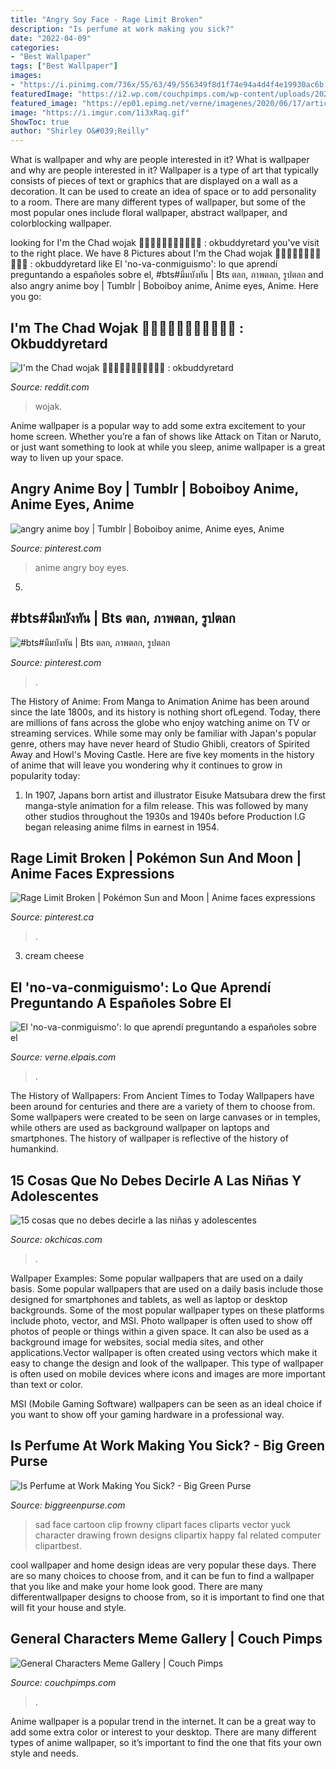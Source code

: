 ```yaml
---
title: "Angry Soy Face - Rage Limit Broken"
description: "Is perfume at work making you sick?"
date: "2022-04-09"
categories:
- "Best Wallpaper"
tags: ["Best Wallpaper"]
images:
- "https://i.pinimg.com/736x/55/63/49/556349f8d1f74e94a4d4f4e19930ac6b.jpg"
featuredImage: "https://i2.wp.com/couchpimps.com/wp-content/uploads/2020/05/Glowing-Black-Man.png?fit=2083%2C1842&amp;ssl=1"
featured_image: "https://ep01.epimg.net/verne/imagenes/2020/06/17/articulo/1592408557_158113_1592410975_sumario_normal.gif"
image: "https://i.imgur.com/1i3xRaq.gif"
ShowToc: true
author: "Shirley O&#039;Reilly"
---
```



What is wallpaper and why are people interested in it?
What is wallpaper and why are people interested in it?
Wallpaper is a type of art that typically consists of pieces of text or graphics that are displayed on a wall as a decoration. It can be used to create an idea of space or to add personality to a room. There are many different types of wallpaper, but some of the most popular ones include floral wallpaper, abstract wallpaper, and colorblocking wallpaper.

	

		
looking for I&#039;m the Chad wojak 🖕🖕🖕😎😎😎😎😎🖕🖕🖕 : okbuddyretard you've visit to the right place. We have 8 Pictures about I&#039;m the Chad wojak 🖕🖕🖕😎😎😎😎😎🖕🖕🖕 : okbuddyretard like El &#039;no-va-conmiguismo&#039;: lo que aprendí preguntando a españoles sobre el, #bts#มีมบังทัน | Bts ตลก, ภาพตลก, รูปตลก and also angry anime boy | Tumblr | Boboiboy anime, Anime eyes, Anime. Here you go:
		
    
## I&#039;m The Chad Wojak 🖕🖕🖕😎😎😎😎😎🖕🖕🖕 : Okbuddyretard

<img loading=lazy src="https://i.imgur.com/1i3xRaq.gif" onerror="this.onerror=null;this.src='https://tse3.mm.bing.net/th?id=OIP.YMTsbji8D0gBhyUoXmk47wAAAA&amp;pid=15.1';" alt="I&#039;m the Chad wojak 🖕🖕🖕😎😎😎😎😎🖕🖕🖕 : okbuddyretard">

_Source: reddit.com_

>wojak. 

	

Anime wallpaper is a popular way to add some extra excitement to your home screen. Whether you’re a fan of shows like Attack on Titan or Naruto, or just want something to look at while you sleep, anime wallpaper is a great way to liven up your space.

    
## Angry Anime Boy | Tumblr | Boboiboy Anime, Anime Eyes, Anime

<img loading=lazy src="https://i.pinimg.com/736x/e2/a7/d0/e2a7d0d22f7463dd63c26b7fa0735210--anime-boys-tumblr.jpg" onerror="this.onerror=null;this.src='https://tse1.mm.bing.net/th?id=OIP.GZWBZoLxVcb79as6Fr76TgAAAA&amp;pid=15.1';" alt="angry anime boy | Tumblr | Boboiboy anime, Anime eyes, Anime">

_Source: pinterest.com_

>anime angry boy eyes. 

	

5.

    
## #bts#มีมบังทัน | Bts ตลก, ภาพตลก, รูปตลก

<img loading=lazy src="https://i.pinimg.com/736x/55/63/49/556349f8d1f74e94a4d4f4e19930ac6b.jpg" onerror="this.onerror=null;this.src='https://tse2.mm.bing.net/th?id=OIP.5fnzW-1a95LcuccbxC-sfwHaHa&amp;pid=15.1';" alt="#bts#มีมบังทัน | Bts ตลก, ภาพตลก, รูปตลก">

_Source: pinterest.com_

>. 

	

The History of Anime: From Manga to Animation
Anime has been around since the late 1800s, and its history is nothing short ofLegend. Today, there are millions of fans across the globe who enjoy watching anime on TV or streaming services. While some may only be familiar with Japan's popular genre, others may have never heard of Studio Ghibli, creators of Spirited Away and Howl's Moving Castle. Here are five key moments in the history of anime that will leave you wondering why it continues to grow in popularity today:
1) In 1907, Japans born artist and illustrator Eisuke Matsubara drew the first manga-style animation for a film release. This was followed by many other studios throughout the 1930s and 1940s before Production I.G began releasing anime films in earnest in 1954.

    
## Rage Limit Broken | Pokémon Sun And Moon | Anime Faces Expressions

<img loading=lazy src="https://i.pinimg.com/736x/2b/84/9a/2b849a55a3658cb729a9e7f2d5b8e24e.jpg" onerror="this.onerror=null;this.src='https://tse3.mm.bing.net/th?id=OIP.5GGpoqRZCB7fKS-rSqOBRgHaKd&amp;pid=15.1';" alt="Rage Limit Broken | Pokémon Sun and Moon | Anime faces expressions">

_Source: pinterest.ca_

>. 

	

3. cream cheese 

    
## El &#039;no-va-conmiguismo&#039;: Lo Que Aprendí Preguntando A Españoles Sobre El

<img loading=lazy src="https://ep01.epimg.net/verne/imagenes/2020/06/17/articulo/1592408557_158113_1592410975_sumario_normal.gif" onerror="this.onerror=null;this.src='https://tse3.mm.bing.net/th?id=OIP.cXHmXxZN2tZ2wGLjYMds0wHaFc&amp;pid=15.1';" alt="El &#039;no-va-conmiguismo&#039;: lo que aprendí preguntando a españoles sobre el">

_Source: verne.elpais.com_

>. 

	

The History of Wallpapers: From Ancient Times to Today
Wallpapers have been around for centuries and there are a variety of them to choose from. Some wallpapers were created to be seen on large canvases or in temples, while others are used as background wallpaper on laptops and smartphones. The history of wallpaper is reflective of the history of humankind.

    
## 15 Cosas Que No Debes Decirle A Las Niñas Y Adolescentes

<img loading=lazy src="https://www.okchicas.com/wp-content/uploads/2016/02/google.com_.mx-1359130_1396308354889_full.jpg" onerror="this.onerror=null;this.src='https://tse1.mm.bing.net/th?id=OIP.uy_gDM8ad8zoKeh5qeWxowHaEK&amp;pid=15.1';" alt="15 cosas que no debes decirle a las niñas y adolescentes">

_Source: okchicas.com_

>. 

	

Wallpaper Examples: Some popular wallpapers that are used on a daily basis.
Some popular wallpapers that are used on a daily basis include those designed for smartphones and tablets, as well as laptop or desktop backgrounds. Some of the most popular wallpaper types on these platforms include photo, vector, and MSI. 
Photo wallpaper is often used to show off photos of people or things within a given space. It can also be used as a background image for websites, social media sites, and other applications.Vector wallpaper is often created using vectors which make it easy to change the design and look of the wallpaper. This type of wallpaper is often used on mobile devices where icons and images are more important than text or color. 

MSI (Mobile Gaming Software) wallpapers can be seen as an ideal choice if you want to show off your gaming hardware in a professional way.

    
## Is Perfume At Work Making You Sick? - Big Green Purse

<img loading=lazy src="http://www.biggreenpurse.com/wp-content/uploads/2015/07/frown-face-red.jpg" onerror="this.onerror=null;this.src='https://tse1.mm.bing.net/th?id=OIP.bJEVVq56pHFwvpxgd4cWfAHaHa&amp;pid=15.1';" alt="Is Perfume at Work Making You Sick? - Big Green Purse">

_Source: biggreenpurse.com_

>sad face cartoon clip frowny clipart faces cliparts vector yuck character drawing frown designs clipartix happy fal related computer clipartbest. 

	

cool wallpaper and home design ideas are very popular these days. There are so many choices to choose from, and it can be fun to find a wallpaper that you like and make your home look good. There are many differentwallpaper designs to choose from, so it is important to find one that will fit your house and style.

    
## General Characters Meme Gallery | Couch Pimps

<img loading=lazy src="https://i2.wp.com/couchpimps.com/wp-content/uploads/2020/05/Glowing-Black-Man.png?fit=2083%2C1842&amp;ssl=1" onerror="this.onerror=null;this.src='https://tse2.mm.bing.net/th?id=OIP.leSOJTXjgZfsgws86jX1LwHaGj&amp;pid=15.1';" alt="General Characters Meme Gallery | Couch Pimps">

_Source: couchpimps.com_

>. 

	

Anime wallpaper is a popular trend in the internet. It can be a great way to add some extra color or interest to your desktop. There are many different types of anime wallpaper, so it’s important to find the one that fits your own style and needs.

